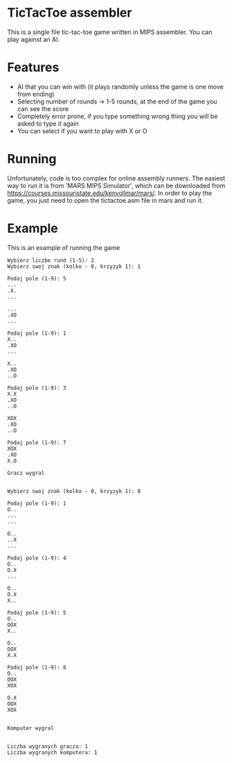 # TicTacToe assembler

This is a single file tic-tac-toe game written in MIPS assembler. You can play against an AI.

# Features
  - AI that you can win with (it plays randomly unless the game is one move from ending)
  - Selecting number of rounds -> 1-5 rounds, at the end of the game you can see the score
  - Completely error prone, if you type something wrong thing you will be asked to type it again
  - You can select if you want to play with X or O

# Running
  Unfortunately, code is too complex for online assembly runners. The easiest way to run it is from 'MARS MIPS Simulator', which can be downloaded from https://courses.missouristate.edu/kenvollmar/mars/. In order to play the game, you just need to open the tictactoe.asm file in mars and run it.

# Example
  This is an example of running the game
  ```
  Wybierz liczbe rund (1-5): 2
  Wybierz swoj znak (kolko - 0, krzyzyk 1): 1
  
  Podaj pole (1-9): 5  
  ...
  .X.
  ...
  
  ...
  .XO
  ...
  
  Podaj pole (1-9): 1  
  X..
  .XO
  ...
  
  X..
  .XO
  ..O
  
  Podaj pole (1-9): 3
  X.X
  .XO
  ..O
  
  XOX
  .XO
  ..O
  
  Podaj pole (1-9): 7
  XOX
  .XO
  X.O

  Gracz wygral

  
  Wybierz swoj znak (kolko - 0, krzyzyk 1): 0
  
  Podaj pole (1-9): 1
  O..
  ...
  ...
  
  O..
  ..X
  ...
  
  Podaj pole (1-9): 4
  O..
  O.X
  ...
  
  O..
  O.X
  X..
  
  Podaj pole (1-9): 5
  O..
  OOX
  X..
  
  O..
  OOX
  X.X
  
  Podaj pole (1-9): 8
  O..
  OOX
  XOX
  
  O.X
  OOX
  XOX


  Komputer wygral

  
  Liczba wygranych gracza: 1
  Liczba wygranych komputera: 1
```

